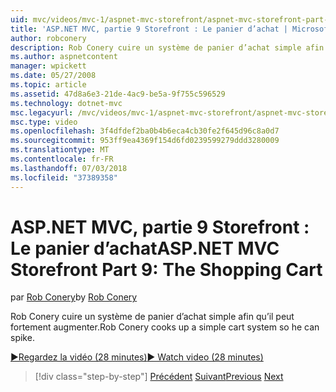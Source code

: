 ```yaml
---
uid: mvc/videos/mvc-1/aspnet-mvc-storefront/aspnet-mvc-storefront-part-9-the-shopping-cart
title: 'ASP.NET MVC, partie 9 Storefront : Le panier d’achat | Microsoft Docs'
author: robconery
description: Rob Conery cuire un système de panier d’achat simple afin qu’il peut fortement augmenter.
ms.author: aspnetcontent
manager: wpickett
ms.date: 05/27/2008
ms.topic: article
ms.assetid: 47d8a6e3-21de-4ac9-be5a-9f755c596529
ms.technology: dotnet-mvc
msc.legacyurl: /mvc/videos/mvc-1/aspnet-mvc-storefront/aspnet-mvc-storefront-part-9-the-shopping-cart
msc.type: video
ms.openlocfilehash: 3f4dfdef2ba0b4b6eca4cb30fe2f645d96c8a0d7
ms.sourcegitcommit: 953ff9ea4369f154d6fd0239599279ddd3280009
ms.translationtype: MT
ms.contentlocale: fr-FR
ms.lasthandoff: 07/03/2018
ms.locfileid: "37389358"
---
```

<a name="aspnet-mvc-storefront-part-9-the-shopping-cart"></a><span data-ttu-id="cc361-103">ASP.NET MVC, partie 9 Storefront : Le panier d’achat</span><span class="sxs-lookup"><span data-stu-id="cc361-103">ASP.NET MVC Storefront Part 9: The Shopping Cart</span></span>
====================
<span data-ttu-id="cc361-104">par [Rob Conery](https://github.com/robconery)</span><span class="sxs-lookup"><span data-stu-id="cc361-104">by [Rob Conery](https://github.com/robconery)</span></span>

<span data-ttu-id="cc361-105">Rob Conery cuire un système de panier d’achat simple afin qu’il peut fortement augmenter.</span><span class="sxs-lookup"><span data-stu-id="cc361-105">Rob Conery cooks up a simple cart system so he can spike.</span></span>

[<span data-ttu-id="cc361-106">&#9654;Regardez la vidéo (28 minutes)</span><span class="sxs-lookup"><span data-stu-id="cc361-106">&#9654; Watch video (28 minutes)</span></span>](https://channel9.msdn.com/Blogs/ASP-NET-Site-Videos/aspnet-mvc-storefront-part-9-the-shopping-cart)

> [!div class="step-by-step"]
> <span data-ttu-id="cc361-107">[Précédent](aspnet-mvc-storefront-part-8-testing-controllers-iteration-1-complete.md)
> [Suivant](aspnet-mvc-storefront-part-10-shopping-cart-refactor-and-authorization.md)</span><span class="sxs-lookup"><span data-stu-id="cc361-107">[Previous](aspnet-mvc-storefront-part-8-testing-controllers-iteration-1-complete.md)
[Next](aspnet-mvc-storefront-part-10-shopping-cart-refactor-and-authorization.md)</span></span>
